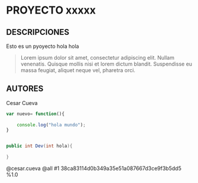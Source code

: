 PROYECTO xxxxx
==============

DESCRIPCIONES
-------------

Esto es un pyoyecto hola hola


>Lorem ipsum dolor sit amet, consectetur adipiscing elit. Nullam venenatis.
>Quisque mollis nisi et lorem dictum blandit. Suspendisse eu massa feugiat, aliquet neque vel, pharetra orci.

AUTORES
-------

Cesar Cueva

```javascript
var nuevo= function(){
    
    console.log("hola mundo");
}

```


```java

public int Dev(int hola){
    
}

```

@cesar.cueva
@all
#1
38ca83114d0b349a35e51a087667d3ce9f3b5dd5 
%1.0